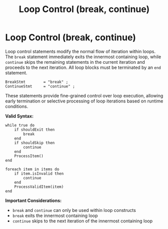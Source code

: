 ﻿---
layout: default
title: Loop Control (break, continue)
parent: Iteration and Looping
has_children: false
has_toc: false
permalink: /jyro/iteration/control/
---

# Loop Control (break, continue)

Loop control statements modify the normal flow of iteration within loops. The `break` statement immediately exits the innermost containing loop, while `continue` skips the remaining statements in the current iteration and proceeds to the next iteration. All loop blocks must be terminated by an `end` statement.

```
BreakStmt        = "break" ;
ContinueStmt     = "continue" ;
```

These statements provide fine-grained control over loop execution, allowing early termination or selective processing of loop iterations based on runtime conditions.

**Valid Syntax:**
```jyro
while true do
    if shouldExit then
        break
    end
    if shouldSkip then
        continue
    end
    ProcessItem()
end

foreach item in items do
    if item.isInvalid then
        continue
    end
    ProcessValidItem(item)
end
```

**Important Considerations:**
- `break` and `continue` can only be used within loop constructs
- `break` exits the innermost containing loop
- `continue` skips to the next iteration of the innermost containing loop